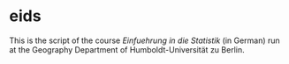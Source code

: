 # eids

This is the script of the course _Einfuehrung in die Statistik_ (in German) run at the Geography Department of Humboldt-Universität zu Berlin.
